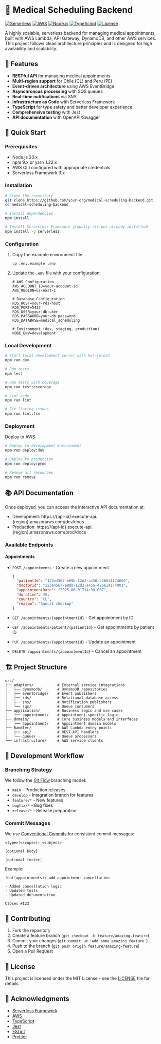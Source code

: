 # 🏥 Medical Scheduling Backend

[![Serverless](https://img.shields.io/badge/Serverless-Framework-FF4F8B?logo=serverless&logoColor=white)](https://www.serverless.com/)
[![AWS](https://img.shields.io/badge/AWS-FF9900?logo=amazonaws&logoColor=white)](https://aws.amazon.com/)
[![Node.js](https://img.shields.io/badge/Node.js-20.x-339933?logo=nodedotjs&logoColor=white)](https://nodejs.org/)
[![TypeScript](https://img.shields.io/badge/TypeScript-4.9-3178C6?logo=typescript&logoColor=white)](https://www.typescriptlang.org/)
[![License](https://img.shields.io/badge/License-MIT-blue.svg)](LICENSE)

A highly scalable, serverless backend for managing medical appointments, built with AWS Lambda, API Gateway, DynamoDB, and other AWS services. This project follows clean architecture principles and is designed for high availability and scalability.

## 🌟 Features

- **RESTful API** for managing medical appointments
- **Multi-region support** for Chile (CL) and Peru (PE)
- **Event-driven architecture** using AWS EventBridge
- **Asynchronous processing** with SQS queues
- **Real-time notifications** via SNS
- **Infrastructure as Code** with Serverless Framework
- **TypeScript** for type safety and better developer experience
- **Comprehensive testing** with Jest
- **API documentation** with OpenAPI/Swagger

## 🚀 Quick Start

### Prerequisites

- Node.js 20.x
- npm 9.x or yarn 1.22.x
- AWS CLI configured with appropriate credentials
- Serverless Framework 3.x

### Installation

```bash
# Clone the repository
git clone https://github.com/your-org/medical-scheduling-backend.git
cd medical-scheduling-backend

# Install dependencies
npm install

# Install Serverless Framework globally (if not already installed)
npm install -g serverless
```

### Configuration

1. Copy the example environment file:
   ```bash
   cp .env.example .env
   ```

2. Update the `.env` file with your configuration:
   ```env
   # AWS Configuration
   AWS_ACCOUNT_ID=your-account-id
   AWS_REGION=us-east-1
   
   # Database Configuration
   RDS_HOST=your-rds-host
   RDS_PORT=5432
   RDS_USER=your-db-user
   RDS_PASSWORD=your-db-password
   RDS_DATABASE=medical_scheduling
   
   # Environment (dev, staging, production)
   NODE_ENV=development
   ```

### Local Development

```bash
# Start local development server with hot-reload
npm run dev

# Run tests
npm test

# Run tests with coverage
npm run test:coverage

# Lint code
npm run lint

# Fix linting issues
npm run lint:fix
```

### Deployment

Deploy to AWS:

```bash
# Deploy to development environment
npm run deploy:dev

# Deploy to production
npm run deploy:prod

# Remove all resources
npm run remove
```

## 📚 API Documentation

Once deployed, you can access the interactive API documentation at:
- Development: https://{api-id}.execute-api.{region}.amazonaws.com/dev/docs
- Production: https://{api-id}.execute-api.{region}.amazonaws.com/prod/docs

### Available Endpoints

#### Appointments

- `POST /appointments` - Create a new appointment
  ```json
  {
    "patientId": "123e4567-e89b-12d3-a456-426614174000",
    "doctorId": "123e4567-e89b-12d3-a456-426614174001",
    "appointmentDate": "2025-06-01T14:00:00Z",
    "duration": 30,
    "country": "CL",
    "reason": "Annual checkup"
  }
  ```

- `GET /appointments/{appointmentId}` - Get appointment by ID
- `GET /appointments/patient/{patientId}` - Get appointments by patient ID
- `PUT /appointments/{appointmentId}` - Update an appointment
- `DELETE /appointments/{appointmentId}` - Cancel an appointment

## 🏗 Project Structure

```
src/
├── adapters/           # External service integrations
│   ├── dynamodb/       # DynamoDB repositories
│   ├── eventbridge/    # Event publishers
│   ├── rds/            # Relational database access
│   ├── sns/            # Notification publishers
│   └── sqs/            # Queue consumers
├── application/        # Business logic and use cases
│   └── appointment/    # Appointment-specific logic
├── domain/             # Core business models and interfaces
│   └── appointment/    # Appointment domain models
├── handler/            # AWS Lambda entry points
│   ├── api/            # REST API handlers
│   └── queue/          # Queue processors
└── infrastructure/     # AWS service clients
```

## 🔧 Development Workflow

### Branching Strategy

We follow the [Git Flow](https://nvie.com/posts/a-successful-git-branching-model/) branching model:

- `main` - Production releases
- `develop` - Integration branch for features
- `feature/*` - New features
- `bugfix/*` - Bug fixes
- `release/*` - Release preparation

### Commit Messages

We use [Conventional Commits](https://www.conventionalcommits.org/) for consistent commit messages:

```
<type>(<scope>): <subject>

[optional body]

[optional footer]
```

Example:
```
feat(appointments): add appointment cancellation

- Added cancellation logic
- Updated tests
- Updated documentation

Closes #123
```

## 🤝 Contributing

1. Fork the repository
2. Create a feature branch (`git checkout -b feature/amazing-feature`)
3. Commit your changes (`git commit -m 'Add some amazing feature'`)
4. Push to the branch (`git push origin feature/amazing-feature`)
5. Open a Pull Request

## 📄 License

This project is licensed under the MIT License - see the [LICENSE](LICENSE) file for details.

## 🙏 Acknowledgments

- [Serverless Framework](https://www.serverless.com/)
- [AWS](https://aws.amazon.com/)
- [TypeScript](https://www.typescriptlang.org/)
- [Jest](https://jestjs.io/)
- [ESLint](https://eslint.org/)
- [Prettier](https://prettier.io/)
